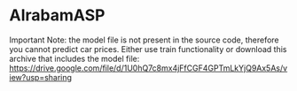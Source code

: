 # AIrabamASP

Important Note: the model file is not present in the source code, therefore you cannot predict car prices. Either use train functionality or download this archive that includes the model file: https://drive.google.com/file/d/1U0hQ7c8mx4jFfCGF4GPTmLkYjQ9Ax5As/view?usp=sharing
